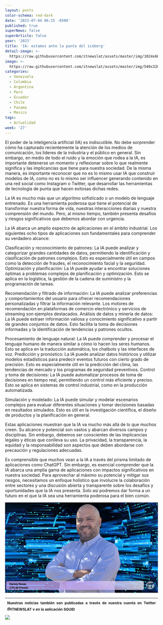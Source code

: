 ```yaml
---
layout: posts
color-schema: red-dark
date: '2023-07-04 06:15 -0500'
published: true
superNews: false
superArticle: false
year: '2023'
title: 'IA: estamos ante la punta del iceberg'
detail-image: >-
  https://raw.githubusercontent.com/itnewslat/assets/master/img/1024x680/Harvey-Rosas-g.jpg
image: >-
  https://raw.githubusercontent.com/itnewslat/assets/master/img/540x320/Harvey-Rosas-p.jpg
categories:
  - Venezuela
  - Colombia
  - Argentina
  - Perú
  - Ecuador
  - Chile
  - Panama
  - Mexico
tags:
  - Actualidad
week: '27'
---
```

El poder de la inteligencia artificial (IA) es indiscutible. No debe sorprender cómo ha capturado recientemente la atención de los medios de comunicación, los líderes de la industria y el público en general. Sin embargo, en medio de todo el ruido y la emoción que rodea a la IA, es importante detenerse un momento y reflexionar sobre lo que realmente significa y las implicancias que tiene para nuestra sociedad. De la misma manera, es importante reconocer que no es lo mismo usar IA que construir modelos de IA, como no es lo mismo ser influencer generando contenido en una red social como Instagram o Twitter, que desarrollar las herramientas de tecnología de punta que hacen exitosas dichas redes. 

La IA es mucho más que un algoritmo sofisticado o un modelo de lenguaje entrenado. Es una herramienta poderosa que tiene el potencial de transformar nuestra forma de vida, nuestras interacciones diarias y nuestra comprensión del mundo. Pero, al mismo tiempo, también presenta desafíos y riesgos significativos que debemos abordar con urgencia.

La IA abarca un amplio espectro de aplicaciones en el ámbito industrial. Los siguientes ocho tipos de aplicaciones son fundamentales para comprender su verdadero alcance:

Clasificación y reconocimiento de patrones: La IA puede analizar y categorizar grandes cantidades de datos, permitiendo la identificación y clasificación de patrones complejos. Esto es especialmente útil en campos como la detección de fraudes, el reconocimiento facial y la seguridad.
Optimización y planificación: La IA puede ayudar a encontrar soluciones óptimas a problemas complejos de planificación y optimización. Esto se aplica en la logística, la gestión de la cadena de suministro y la programación de tareas.

Recomendación y filtrado de información: La IA puede analizar preferencias y comportamientos del usuario para ofrecer recomendaciones personalizadas y filtrar la información relevante. Los motores de recomendación en plataformas de comercio electrónico y servicios de streaming son ejemplos destacados.
Análisis de datos y minería de datos: La IA puede extraer información valiosa y conocimiento significativo a partir de grandes conjuntos de datos. Esto facilita la toma de decisiones informadas y la identificación de tendencias y patrones ocultos.

Procesamiento de lenguaje natural: La IA puede comprender y procesar el lenguaje humano de manera similar a cómo lo hacen los seres humanos. Esto se aplica en la traducción automática, los chatbots y las interfaces de voz.
Predicción y pronóstico: La IA puede analizar datos históricos y utilizar modelos estadísticos para predecir eventos futuros con cierto grado de precisión. Esto es especialmente útil en la predicción del clima, las tendencias de mercado y los programas de seguridad preventivos.
Control y toma de decisiones: La IA puede automatizar procesos de toma de decisiones en tiempo real, permitiendo un control más eficiente y preciso. Esto se aplica en sistemas de control industrial, como en la producción automatizada.

Simulación y modelado: La IA puede simular y modelar escenarios complejos para evaluar diferentes situaciones y tomar decisiones basadas en resultados simulados. Esto es útil en la investigación científica, el diseño de productos y la planificación en general.

Estas aplicaciones muestran que la IA va mucho más allá de lo que muchos creen. Su alcance y potencial son vastos y abarcan diversos campos y disciplinas. Sin embargo, debemos ser conscientes de las implicancias legales y éticas que conlleva su uso. La privacidad, la transparencia, la equidad y la responsabilidad son aspectos que deben abordarse con precaución y regulaciones adecuadas.

Es comprensible que muchos vean a la IA a través del prisma limitado de aplicaciones como ChatGPT. Sin embargo, es esencial comprender que la IA abarca una amplia gama de aplicaciones con impactos significativos en nuestra sociedad. Para aprovechar al máximo su potencial y mitigar sus riesgos, necesitamos un enfoque holístico que involucre la colaboración entre sectores y una discusión abierta y transparente sobre los desafíos y oportunidades que la IA nos presenta. Solo así podremos dar forma a un futuro en el que la IA sea una herramienta poderosa para el bien común.

![](https://raw.githubusercontent.com/itnewslat/assets/master/img/540x320/Harvey-Rosas-p.jpg)

<table style="height: 42px;" width="569">
<tbody>
<tr>
<td style="text-align: justify;"><sub><strong>Nuestras noticias también son publicadas a través de nuestra cuenta en Twitter <a href="https://twitter.com/itnewslat?lang=es">@ITNEWSLAT</a> y en la aplicación <a href="https://squidapp.co/en/">SQUID</a></strong></sub></td>
</tr>
</tbody>
</table>
<img src="https://tracker.metricool.com/c3po.jpg?hash=56f88a41e39ab42c063cc51676587a04"/>